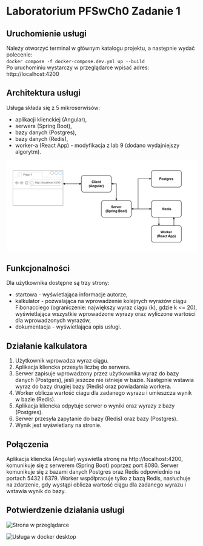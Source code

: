 # Laboratorium PFSwCh0 Zadanie 1

## Uruchomienie usługi 

Należy otworzyć terminal w głównym katalogu projektu, a następnie wydać polecenie: <br />
`docker compose -f docker-compose.dev.yml up --build` <br /> Po uruchominiu wystarczy w przeglądarce wpisać adres: http://localhost:4200 

## Architektura usługi

Usługa składa się z 5 mikroserwisów:

- aplikacji klienckiej (Angular),
- serwera (Spring Boot),
- bazy danych (Postgres),
- bazy danych (Redis),
- worker-a (React App) - modyfikacja z lab 9 (dodano wydajniejszy algorytm).

![Obraz architektury systemu](fib-client/src/assets/pfwcho_zad1_architektura.drawio.png)

## Funkcjonalności

Dla użytkownika dostępne są trzy strony:
- startowa - wyświetlająca informacje autorze,
- kalkulator - pozwalająca na wprowadzenie kolejnych wyrazów ciągu Fibonacciego (ograniczenie: największy wyraz ciągu (k), gdzie k <= 20), wyświetlająca wszystkie wprowadzone wyrazy oraz wyliczone wartości dla wprowadzonych wyrazów,
- dokumentacja - wyświetlająca opis usługi.

## Działanie kalkulatora

1. Użytkownik wprowadza wyraz ciągu.
2. Aplikacja kliencka przesyła liczbę do serwera.
3. Serwer zapisuje wprowadzony przez użytkownika wyraz do bazy danych (Postgers), jeśli jeszcze nie istnieje w bazie. Następnie wstawia wyraz do bazy drugiej bazy (Redis) oraz powiadamia workera.
4. Worker oblicza wartość ciagu dla zadanego wyrazu i umieszcza wynik w bazie (Redis).
5. Aplikacja kliencka odpytuje serwer o wyniki oraz wyrazy z bazy (Postgres).
6. Serwer przesyła zapytanie do bazy (Redis) oraz bazy (Postgres).
7. Wynik jest wyświetlany na stronie.

## Połączenia

Aplikacja kliencka (Angular) wyswietla stronę na http://localhost:4200, komunikuje się z serwerem (Spring Boot) poprzez port 8080. Serwer komunikuje się z bazami danych Postgres oraz Redis odpowiednio na portach 5432 i 6379. Worker współpracuje tylko z bazą Redis, nasłuchuje na zdarzenie, gdy wystąpi oblicza wartość ciągu dla zadanego wyrazu i wstawia wynik do bazy.

## Potwierdzenie działania usługi

![Strona w przeglądarce](fib-client/src/assets/usługa_dziala_1.png)

![Usługa w docker desktop](fib-client/src/assets/usługa_dziala_2.png)